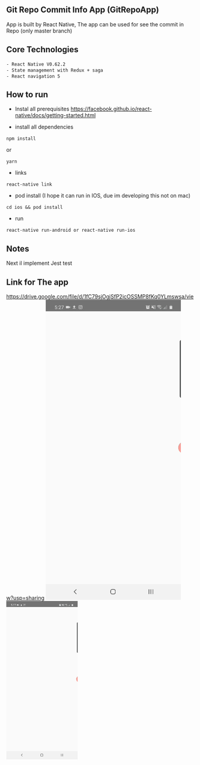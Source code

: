 ## Git Repo Commit Info App (GitRepoApp)

App is built by React Native,
The app can be used for see the commit in Repo (only master branch)

## Core Technologies

    - React Native V0.62.2
    - State management with Redux + saga
    - React navigation 5

## How to run

- Instal all prerequisites
  https://facebook.github.io/react-native/docs/getting-started.html

- install all dependencies

```ssh
npm install
```

or

```ssh
yarn
```

- links

```ssh
react-native link
```

- pod install (I hope it can run in IOS, due im developing this not on mac)

```ssh
cd ios && pod install
```

- run

```ssh
react-native run-android or react-native run-ios
```

## Notes

Next il implement Jest test

## Link for The app

https://drive.google.com/file/d/1fC79sjOgjSfP2icOSSMP8fKq0YLmswsa/view?usp=sharing
![](./readme_app1.gif)
![](./readme_app2.gif)
